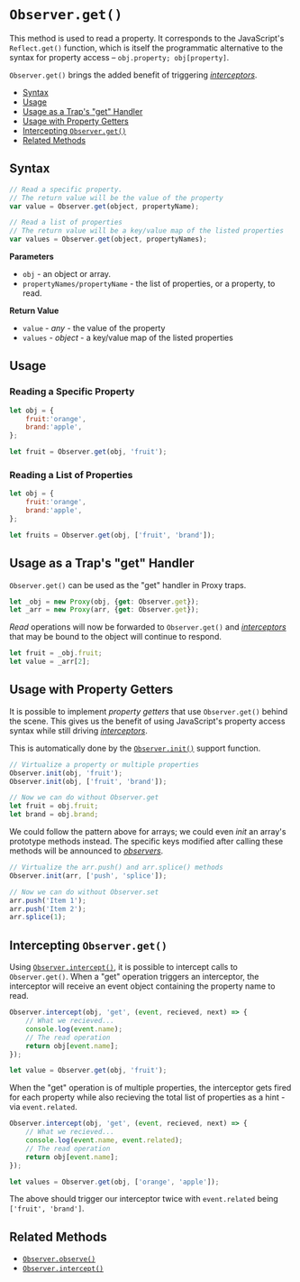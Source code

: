 # `Observer.get()`

This method is used to read a property. It corresponds to the JavaScript's `Reflect.get()` function, which is itself the programmatic alternative to the syntax for property access – `obj.property; obj[property]`.

`Observer.get()` brings the added benefit of triggering [*interceptors*](/observer/v1/api/intercept.md).

+ [Syntax](#syntax)
+ [Usage](#usage)
+ [Usage as a Trap's "get" Handler](#usage-as-a-traps-get-handler)
+ [Usage with Property Getters](#usage-with-property-getters)
+ [Intercepting `Observer.get()`](#Intercepting-observer.get)
+ [Related Methods](#related-methods)

## Syntax

```js
// Read a specific property.
// The return value will be the value of the property
var value = Observer.get(object, propertyName);

// Read a list of properties
// The return value will be a key/value map of the listed properties
var values = Observer.get(object, propertyNames);
```

**Parameters**

+ `obj` - an object or array.
+ `propertyNames/propertyName` - the list of properties, or a property, to read.

**Return Value**

+ `value` - *any* - the value of the property
+ `values` - *object* - a key/value map of the listed properties

## Usage

### Reading a Specific Property

```js
let obj = {
    fruit:'orange',
    brand:'apple',
};

let fruit = Observer.get(obj, 'fruit');
```

### Reading a List of Properties

```js
let obj = {
    fruit:'orange',
    brand:'apple',
};

let fruits = Observer.get(obj, ['fruit', 'brand']);
```

## Usage as a Trap's "get" Handler

`Observer.get()` can be used as the "get" handler in Proxy traps.

```js
let _obj = new Proxy(obj, {get: Observer.get});
let _arr = new Proxy(arr, {get: Observer.get});
```

*Read* operations will now be forwarded to `Observer.get()` and [*interceptors*](/observer/v1/api/intercept.md) that may be bound to the object will continue to respond.

```js
let fruit = _obj.fruit;
let value = _arr[2];
```

## Usage with Property Getters

It is possible to implement *property getters* that use `Observer.get()` behind the scene. This gives us the benefit of using JavaScript's property access syntax while still driving [*interceptors*](/observer/v1/api/intercept.md).

This is automatically done by the [`Observer.init()`](/observer/v1/api/init.md) support function.

```js
// Virtualize a property or multiple properties
Observer.init(obj, 'fruit');
Observer.init(obj, ['fruit', 'brand']);

// Now we can do without Observer.get
let fruit = obj.fruit;
let brand = obj.brand;
```

We could follow the pattern above for arrays; we could even *init* an array's prototype methods instead. The specific keys modified after calling these methods will be announced to [*observers*](/observer/v1/api/observe.md).

```js
// Virtualize the arr.push() and arr.splice() methods
Observer.init(arr, ['push', 'splice']);

// Now we can do without Observer.set
arr.push('Item 1');
arr.push('Item 2');
arr.splice(1);
```

## Intercepting `Observer.get()`

Using [`Observer.intercept()`](/observer/v1/api/intercept.md), it is possible to intercept calls to `Observer.get()`. When a "get" operation triggers an interceptor, the interceptor will receive an event object containing the property name to read.

```js
Observer.intercept(obj, 'get', (event, recieved, next) => {
    // What we recieved...
    console.log(event.name);
    // The read operation
    return obj[event.name];
});

let value = Observer.get(obj, 'fruit');
```

When the "get" operation is of multiple properties, the interceptor gets fired for each property while also recieving the total list of properties as a hint - via `event.related`.

```js
Observer.intercept(obj, 'get', (event, recieved, next) => {
    // What we recieved...
    console.log(event.name, event.related);
    // The read operation
    return obj[event.name];
});

let values = Observer.get(obj, ['orange', 'apple']);
```

The above should trigger our interceptor twice with `event.related` being `['fruit', 'brand']`.

## Related Methods

+ [`Observer.observe()`](/observer/v1/api/observe.md)
+ [`Observer.intercept()`](/observer/v1/api/intercept.md)
